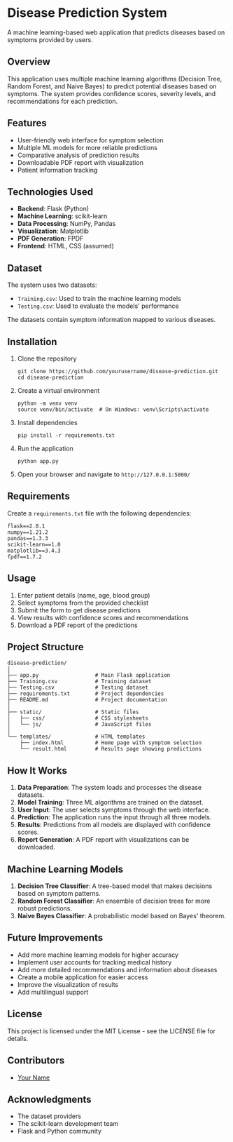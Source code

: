 # Disease Prediction System

A machine learning-based web application that predicts diseases based on symptoms provided by users.

## Overview

This application uses multiple machine learning algorithms (Decision Tree, Random Forest, and Naive Bayes) to predict potential diseases based on symptoms. The system provides confidence scores, severity levels, and recommendations for each prediction.

## Features

- User-friendly web interface for symptom selection
- Multiple ML models for more reliable predictions
- Comparative analysis of prediction results
- Downloadable PDF report with visualization
- Patient information tracking

## Technologies Used

- **Backend**: Flask (Python)
- **Machine Learning**: scikit-learn
- **Data Processing**: NumPy, Pandas
- **Visualization**: Matplotlib
- **PDF Generation**: FPDF
- **Frontend**: HTML, CSS (assumed)

## Dataset

The system uses two datasets:
- `Training.csv`: Used to train the machine learning models
- `Testing.csv`: Used to evaluate the models' performance

The datasets contain symptom information mapped to various diseases.

## Installation

1. Clone the repository
   ```
   git clone https://github.com/yourusername/disease-prediction.git
   cd disease-prediction
   ```

2. Create a virtual environment
   ```
   python -m venv venv
   source venv/bin/activate  # On Windows: venv\Scripts\activate
   ```

3. Install dependencies
   ```
   pip install -r requirements.txt
   ```

4. Run the application
   ```
   python app.py
   ```

5. Open your browser and navigate to `http://127.0.0.1:5000/`

## Requirements

Create a `requirements.txt` file with the following dependencies:
```
flask==2.0.1
numpy==1.21.2
pandas==1.3.3
scikit-learn==1.0
matplotlib==3.4.3
fpdf==1.7.2
```

## Usage

1. Enter patient details (name, age, blood group)
2. Select symptoms from the provided checklist
3. Submit the form to get disease predictions
4. View results with confidence scores and recommendations
5. Download a PDF report of the predictions

## Project Structure

```
disease-prediction/
│
├── app.py                  # Main Flask application
├── Training.csv            # Training dataset
├── Testing.csv             # Testing dataset
├── requirements.txt        # Project dependencies
├── README.md               # Project documentation
│
├── static/                 # Static files
│   ├── css/                # CSS stylesheets
│   └── js/                 # JavaScript files
│
└── templates/              # HTML templates
    ├── index.html          # Home page with symptom selection
    └── result.html         # Results page showing predictions
```

## How It Works

1. **Data Preparation**: The system loads and processes the disease datasets.
2. **Model Training**: Three ML algorithms are trained on the dataset.
3. **User Input**: The user selects symptoms through the web interface.
4. **Prediction**: The application runs the input through all three models.
5. **Results**: Predictions from all models are displayed with confidence scores.
6. **Report Generation**: A PDF report with visualizations can be downloaded.

## Machine Learning Models

1. **Decision Tree Classifier**: A tree-based model that makes decisions based on symptom patterns.
2. **Random Forest Classifier**: An ensemble of decision trees for more robust predictions.
3. **Naive Bayes Classifier**: A probabilistic model based on Bayes' theorem.

## Future Improvements

- Add more machine learning models for higher accuracy
- Implement user accounts for tracking medical history
- Add more detailed recommendations and information about diseases
- Create a mobile application for easier access
- Improve the visualization of results
- Add multilingual support

## License

This project is licensed under the MIT License - see the LICENSE file for details.

## Contributors

- [Your Name](https://github.com/yourusername)

## Acknowledgments

- The dataset providers
- The scikit-learn development team
- Flask and Python community
